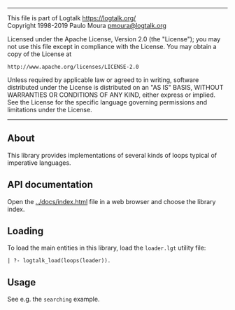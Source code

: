 ________________________________________________________________________

This file is part of Logtalk <https://logtalk.org/>  
Copyright 1998-2019 Paulo Moura <pmoura@logtalk.org>

Licensed under the Apache License, Version 2.0 (the "License");
you may not use this file except in compliance with the License.
You may obtain a copy of the License at

    http://www.apache.org/licenses/LICENSE-2.0

Unless required by applicable law or agreed to in writing, software
distributed under the License is distributed on an "AS IS" BASIS,
WITHOUT WARRANTIES OR CONDITIONS OF ANY KIND, either express or implied.
See the License for the specific language governing permissions and
limitations under the License.
________________________________________________________________________


About
-----

This library provides implementations of several kinds of loops typical of
imperative languages.


API documentation
-----------------

Open the [../docs/index.html](../docs/index.html) file in a web browser
and choose the library index.


Loading
-------

To load the main entities in this library, load the `loader.lgt` utility file:

	| ?- logtalk_load(loops(loader)).

Usage
-----

See e.g. the `searching` example.
